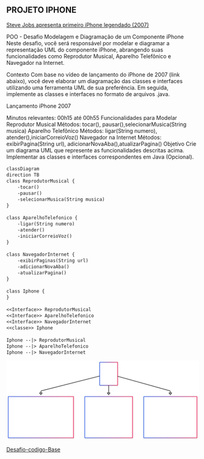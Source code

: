 ## PROJETO IPHONE

[Steve Jobs apresenta primeiro iPhone legendado (2007)](https://www.youtube.com/watch?v=9ou608QQRq8)

POO - Desafio
Modelagem e Diagramação de um Componente iPhone
Neste desafio, você será responsável por modelar e diagramar a representação UML do componente iPhone, abrangendo suas funcionalidades como Reprodutor Musical, Aparelho Telefônico e Navegador na Internet.

Contexto
Com base no vídeo de lançamento do iPhone de 2007 (link abaixo), você deve elaborar um diagramação das classes e interfaces utilizando uma ferramenta UML de sua preferência. Em seguida, implemente as classes e interfaces no formato de arquivos .java.

Lançamento iPhone 2007

Minutos relevantes: 00h15 até 00h55
Funcionalidades para Modelar
Reprodutor Musical
Métodos: tocar(), pausar(),selecionarMusica(String musica)
Aparelho Telefônico
Métodos: ligar(String numero), atender(),iniciarCorreioVoz()
Navegador na Internet
Métodos: exibirPagina(String url), adicionarNovaAba(),atualizarPagina()
Objetivo
Crie um diagrama UML que represente as funcionalidades descritas acima.
Implementar as classes e interfaces correspondentes em Java (Opcional).


    classDiagram
    direction TB
    class ReprodutorMusical {
	    -tocar()
	    -pausar()
	    -selecionarMusica(String musica)
    }

    class AparelhoTelefonico {
	    -ligar(String numero)
	    -atender()
	    -iniciarCorreioVoz()
    }

    class NavegadorInternet {
	    -exibirPaginas(String url)
	    -adicionarNovaAba()
	    -atualizarPagina()
    }

    class Iphone {
    }

	<<Interface>> ReprodutorMusical
	<<Interface>> AparelhoTelefonico
	<<Interface>> NavegadorInternet
    <<classe>> Iphone

    Iphone --|> ReprodutorMusical
    Iphone --|> AparelhoTelefonico
    Iphone --|> NavegadorInternet

<img src="./src/UML/Iphone-2025-04-19-152006.svg" alt="robot-teacher-font" border="0">


[Desafio-codigo-Base](https://github.com/digitalinnovationone/trilha-java-basico/tree/main/desafios/poo)